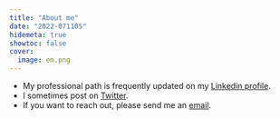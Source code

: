 ```yaml
---
title: "About me"
date: "2022-071105"
hidemeta: true
showtoc: false
cover:
  image: em.png
---
```


- My professional path is frequently updated on my [Linkedin profile](https://www.linkedin.com/in/emilienmacchi).
- I sometimes post on [Twitter](https://twitter.com/EmilienMacchi).
- If you want to reach out, please send me an [email](mailto:emacchi@pm.me).
